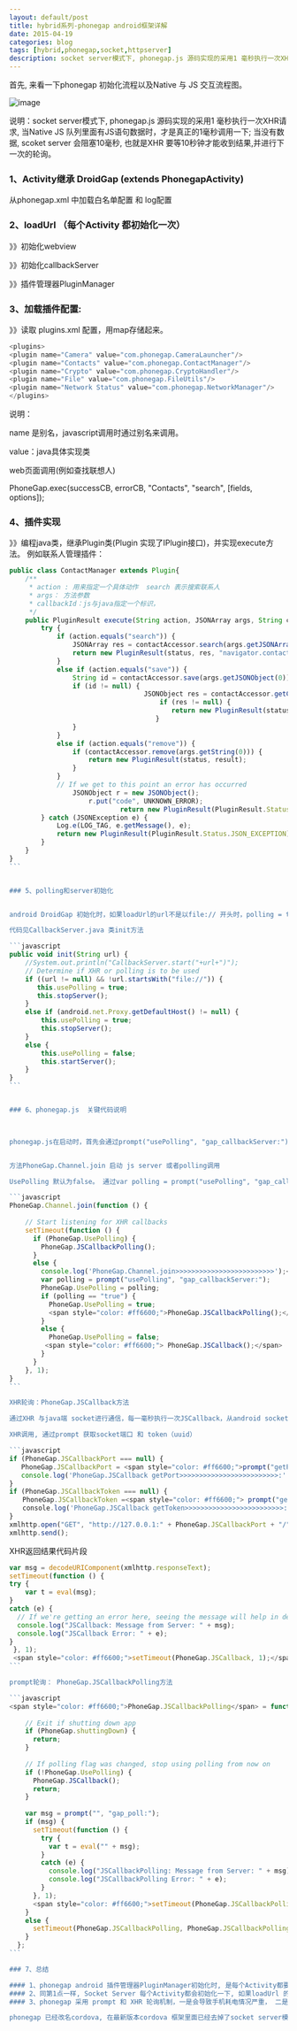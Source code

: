 ```yaml
---
layout: default/post
title: hybrid系列-phonegap android框架详解
date: 2015-04-19
categories: blog
tags: [hybrid,phonegap,socket,httpserver]
description: socket server模式下, phonegap.js 源码实现的采用1 毫秒执行一次XHR请求,  当Native  JS 队列里面有JS语句数据时，才是真正的1毫秒调用一下;  当没有数据, scoket server 会阻塞10毫秒, 也就是XHR 要等10秒钟才能收到结果,并进行下一次的轮询。
---
```



首先, 来看一下phonegap 初始化流程以及Native 与 JS 交互流程图。

 ![image](http://images.cnitblog.com/blog/53807/201501/111706565315930.png)


说明：socket server模式下, phonegap.js 源码实现的采用1 毫秒执行一次XHR请求,  当Native  JS 队列里面有JS语句数据时，才是真正的1毫秒调用一下;  当没有数据, scoket server 会阻塞10毫秒, 也就是XHR 要等10秒钟才能收到结果,并进行下一次的轮询。

 

### 1、Activity继承 DroidGap (extends PhonegapActivity)

从phonegap.xml 中加载白名单配置 和 log配置


### 2、loadUrl （每个Activity 都初始化一次）

》》初始化webview

》》初始化callbackServer

》》插件管理器PluginManager 

 

### 3、加载插件配置:

》》读取 plugins.xml 配置，用map存储起来。

```javascript
<plugins>
<plugin name="Camera" value="com.phonegap.CameraLauncher"/>
<plugin name="Contacts" value="com.phonegap.ContactManager"/>
<plugin name="Crypto" value="com.phonegap.CryptoHandler"/>
<plugin name="File" value="com.phonegap.FileUtils"/>
<plugin name="Network Status" value="com.phonegap.NetworkManager"/>
</plugins>
```

说明：

name 是别名，javascript调用时通过别名来调用。

value：java具体实现类

web页面调用(例如查找联想人)

PhoneGap.exec(successCB, errorCB, "Contacts", "search", [fields, options]);


### 4、插件实现

》》编程java类，继承Plugin类(Plugin 实现了IPlugin接口)，并实现execute方法。
例如联系人管理插件：

```javascript
public class ContactManager extends Plugin{
    /**
     * action : 用来指定一个具体动作  search 表示搜索联系人
     * args： 方法参数
     * callbackId：js与java指定一个标识，
     */
    public PluginResult execute(String action, JSONArray args, String callbackId) {
        try {
            if (action.equals("search")) {
                JSONArray res = contactAccessor.search(args.getJSONArray(0), args.optJSONObject(1));
                return new PluginResult(status, res, "navigator.contacts.cast");
            }
            else if (action.equals("save")) {
                String id = contactAccessor.save(args.getJSONObject(0));
                if (id != null) {
                                  JSONObject res = contactAccessor.getContactById(id);
                                      if (res != null) {
                                         return new PluginResult(status, res);
                                     }
                }
            }
            else if (action.equals("remove")) {
                if (contactAccessor.remove(args.getString(0))) {
                    return new PluginResult(status, result);                   
                }
            }
            // If we get to this point an error has occurred
                JSONObject r = new JSONObject();
                    r.put("code", UNKNOWN_ERROR);
                            return new PluginResult(PluginResult.Status.ERROR, r);
        } catch (JSONException e) {
            Log.e(LOG_TAG, e.getMessage(), e);
            return new PluginResult(PluginResult.Status.JSON_EXCEPTION);
        }
    }
}
```　　


### 5、polling和server初始化


android DroidGap 初始化时，如果loadUrl的url不是以file:// 开头时，polling = true, 否则是socket server方式

代码见CallbackServer.java 类init方法

```javascript
public void init(String url) {
    //System.out.println("CallbackServer.start("+url+")");
    // Determine if XHR or polling is to be used
    if ((url != null) && !url.startsWith("file://")) {
       this.usePolling = true;
       this.stopServer();
    }
    else if (android.net.Proxy.getDefaultHost() != null) {
        this.usePolling = true;
        this.stopServer();
    }
    else {
        this.usePolling = false;
        this.startServer();
    }
}
```　　


### 6、phonegap.js  关键代码说明

 

phonegap.js在启动时，首先会通过prompt("usePolling", "gap_callbackServer:")获取调用方式: XHR 轮询 OR prompt 轮询,  如果是XHR的话, 会启动XHR调用获取http server端口 和token。


方法PhoneGap.Channel.join 启动 js server 或者polling调用 

UsePolling 默认为false。 通过var polling = prompt("usePolling", "gap_callbackServer:") 获取调用方式。

```javascript
PhoneGap.Channel.join(function () {
 
    // Start listening for XHR callbacks
    setTimeout(function () {
      if (PhoneGap.UsePolling) {
        PhoneGap.JSCallbackPolling();
      }
      else {
        console.log('PhoneGap.Channel.join>>>>>>>>>>>>>>>>>>>>>>>>>');<br>       <span style="color: #ff6600;"> //phonegap js 首次启动获取js调用Native方式</span>
        var polling = prompt("usePolling", "gap_callbackServer:");
        PhoneGap.UsePolling = polling;
        if (polling == "true") {
          PhoneGap.UsePolling = true;
          <span style="color: #ff6600;">PhoneGap.JSCallbackPolling();</span>
        }
        else {
          PhoneGap.UsePolling = false;
         <span style="color: #ff6600;"> PhoneGap.JSCallback();</span>
        }
      }
    }, 1);
}
```　　

XHR轮询：PhoneGap.JSCallback方法

通过XHR 与java端 socket进行通信，每一毫秒执行一次JSCallback，从android socket获取javascript执行结果代码，最后通过eval动态执行javascript

XHR调用, 通过prompt 获取socket端口 和 token（uuid）

```javascript
if (PhoneGap.JSCallbackPort === null) {
   PhoneGap.JSCallbackPort = <span style="color: #ff6600;">prompt("getPort", "gap_callbackServer:");</span>
   console.log('PhoneGap.JSCallback getPort>>>>>>>>>>>>>>>>>>>>>>>>>:' + PhoneGap.JSCallbackPort);
}
if (PhoneGap.JSCallbackToken === null) {
　　PhoneGap.JSCallbackToken =<span style="color: #ff6600;"> prompt("getToken", "gap_callbackServer:");</span>
　　console.log('PhoneGap.JSCallback getToken>>>>>>>>>>>>>>>>>>>>>>>>>:' + PhoneGap.JSCallbackToken);
}
xmlhttp.open("GET", "http://127.0.0.1:" + PhoneGap.JSCallbackPort + "/" + PhoneGap.JSCallbackToken, true);
xmlhttp.send();
```
 
XHR返回结果代码片段

```javascript
var msg = decodeURIComponent(xmlhttp.responseText);
setTimeout(function () {
try {
    var t = eval(msg);
}
catch (e) {
  // If we're getting an error here, seeing the message will help in debugging
  console.log("JSCallback: Message from Server: " + msg);
  console.log("JSCallback Error: " + e);
}
 }, 1);
 <span style="color: #ff6600;">setTimeout(PhoneGap.JSCallback, 1);</span><br>}
```　　

prompt轮询： PhoneGap.JSCallbackPolling方法

```javascript
<span style="color: #ff6600;">PhoneGap.JSCallbackPolling</span> = function () {
 
    // Exit if shutting down app
    if (PhoneGap.shuttingDown) {
      return;
    }
 
    // If polling flag was changed, stop using polling from now on
    if (!PhoneGap.UsePolling) {
      PhoneGap.JSCallback();
      return;
    }
 
    var msg = prompt("", "gap_poll:");
    if (msg) {
      setTimeout(function () {
        try {
          var t = eval("" + msg);
        }
        catch (e) {
          console.log("JSCallbackPolling: Message from Server: " + msg);
          console.log("JSCallbackPolling Error: " + e);
        }
      }, 1);
      <span style="color: #ff6600;">setTimeout(PhoneGap.JSCallbackPolling, 1);</span>
    }
    else {
      setTimeout(PhoneGap.JSCallbackPolling, PhoneGap.JSCallbackPollingPeriod);
    }
  };
```　　

### 7、总结

#### 1、phonegap android 插件管理器PluginManager初始化时, 是每个Activity都要初始化一次, 数据都缓存一次, 导致同一份数据缓存多次。-- 暂不清楚为啥这样实现？ 难道是phonegap 框架是为单webview 实现的，如果有知道原因的请告知一下。
#### 2、同第1点一样, Socket Server 每个Activity都会初始化一下, 如果loadUrl 的url类型不同,会不会导致scoket server状体错乱, 待验证！
#### 3、phonegap 采用 prompt 和 XHR 轮询机制，一是会导致手机耗电情况严重， 二是了解到prompt 调用是会阻塞js执行的, 这样导致影响到页面加载速度。

phonegap 已经改名cordova, 在最新版本cordova 框架里面已经去掉了socket server模式, 详细请查看：http://www.cnblogs.com/hubcarl/p/4202784.html

 